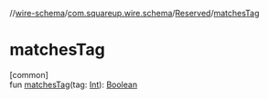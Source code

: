 //[wire-schema](../../../index.md)/[com.squareup.wire.schema](../index.md)/[Reserved](index.md)/[matchesTag](matches-tag.md)

# matchesTag

[common]\
fun [matchesTag](matches-tag.md)(tag: [Int](https://kotlinlang.org/api/latest/jvm/stdlib/kotlin/-int/index.html)): [Boolean](https://kotlinlang.org/api/latest/jvm/stdlib/kotlin/-boolean/index.html)
